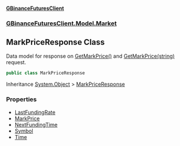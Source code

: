 #### [GBinanceFuturesClient](./index.md 'index')
### [GBinanceFuturesClient.Model.Market](./GBinanceFuturesClient-Model-Market.md 'GBinanceFuturesClient.Model.Market')
## MarkPriceResponse Class
Data model for response on [GetMarkPrice()](./GBinanceFuturesClient-Market-GetMarkPrice().md 'GBinanceFuturesClient.Market.GetMarkPrice()') and [GetMarkPrice(string)](./GBinanceFuturesClient-Market-GetMarkPrice(string).md 'GBinanceFuturesClient.Market.GetMarkPrice(string)') request.  
```csharp
public class MarkPriceResponse
```
Inheritance [System.Object](https://docs.microsoft.com/en-us/dotnet/api/System.Object 'System.Object') &gt; [MarkPriceResponse](./GBinanceFuturesClient-Model-Market-MarkPriceResponse.md 'GBinanceFuturesClient.Model.Market.MarkPriceResponse')  
### Properties
- [LastFundingRate](./GBinanceFuturesClient-Model-Market-MarkPriceResponse-LastFundingRate.md 'GBinanceFuturesClient.Model.Market.MarkPriceResponse.LastFundingRate')
- [MarkPrice](./GBinanceFuturesClient-Model-Market-MarkPriceResponse-MarkPrice.md 'GBinanceFuturesClient.Model.Market.MarkPriceResponse.MarkPrice')
- [NextFundingTime](./GBinanceFuturesClient-Model-Market-MarkPriceResponse-NextFundingTime.md 'GBinanceFuturesClient.Model.Market.MarkPriceResponse.NextFundingTime')
- [Symbol](./GBinanceFuturesClient-Model-Market-MarkPriceResponse-Symbol.md 'GBinanceFuturesClient.Model.Market.MarkPriceResponse.Symbol')
- [Time](./GBinanceFuturesClient-Model-Market-MarkPriceResponse-Time.md 'GBinanceFuturesClient.Model.Market.MarkPriceResponse.Time')
